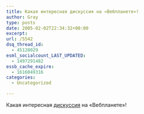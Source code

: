 ```yaml
---
title: Какая интересная дискуссия на «Вебпланете»!
author: Gray
type: posts
date: 2005-02-02T22:34:32+00:00
excerpt:
url: /5542
dsq_thread_id:
  - 45128029
esml_socialcount_LAST_UPDATED:
  - 1497291482
essb_cache_expire:
  - 1616049316
categories:
  - Uncategorized

---
```








Какая интересная <a href="http://webplanet.ru/forum/news.html?news=1592" target="_blank">дискуссия</a> на &#171;Вебпланете&#187;!